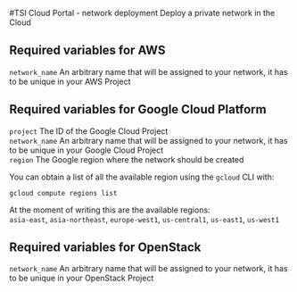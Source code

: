 #TSI Cloud Portal - network deployment
Deploy a private network in the Cloud

## Required variables for AWS

`network_name` An arbitrary name that will be assigned to your network, it has to be unique in your AWS Project

## Required variables for Google Cloud Platform

`project` The ID of the Google Cloud Project  
`network_name` An arbitrary name that will be assigned to your network, it has to be unique in your Google Cloud Project  
`region` The Google region where the network should be created  

You can obtain a list of all the available region using the `gcloud` CLI with:

```
gcloud compute regions list
```
At the moment of writing this are the available regions:  
`asia-east`, `asia-northeast`, `europe-west1`, `us-central1`, `us-east1`, `us-west1`

## Required variables for OpenStack

`network_name` An arbitrary name that will be assigned to your network, it has to be unique in your OpenStack Project

